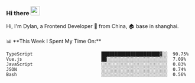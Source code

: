 ### Hi there <img src="https://media.giphy.com/media/hvRJCLFzcasrR4ia7z/giphy.gif" width="25px">

<!-- ![visitors](https://visitor-badge.glitch.me/badge?page_id=dislfyer.dislfyer) --!>

Hi, I'm Dylan, a Frontend Developer 🚀 from China, 🏠 base in shanghai.
<br/>
<br/>

📊 **This Week I Spent My Time On:**


<!--START_SECTION:waka-->

```text
TypeScript                          ██████████████████████▓░░  90.75%
Vue.js                              ██░░░░░░░░░░░░░░░░░░░░░░░  7.09%
JavaScript                          ░░░░░░░░░░░░░░░░░░░░░░░░░  0.83%
JSON                                ░░░░░░░░░░░░░░░░░░░░░░░░░  0.74%
Bash                                ░░░░░░░░░░░░░░░░░░░░░░░░░  0.56%
```

<!--END_SECTION:waka-->

<!--
**About Me:**
 -->
